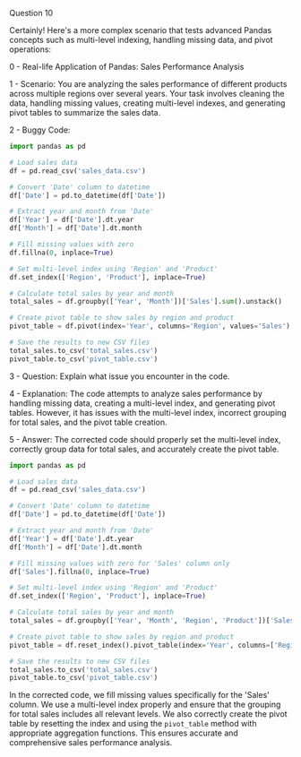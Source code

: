 Question 10

Certainly! Here's a more complex scenario that tests advanced Pandas concepts such as multi-level indexing, handling missing data, and pivot operations:

0 - Real-life Application of Pandas: Sales Performance Analysis

1 - Scenario:
You are analyzing the sales performance of different products across multiple regions over several years. Your task involves cleaning the data, handling missing values, creating multi-level indexes, and generating pivot tables to summarize the sales data.

2 - Buggy Code:
```python
import pandas as pd

# Load sales data
df = pd.read_csv('sales_data.csv')

# Convert 'Date' column to datetime
df['Date'] = pd.to_datetime(df['Date'])

# Extract year and month from 'Date'
df['Year'] = df['Date'].dt.year
df['Month'] = df['Date'].dt.month

# Fill missing values with zero
df.fillna(0, inplace=True)

# Set multi-level index using 'Region' and 'Product'
df.set_index(['Region', 'Product'], inplace=True)

# Calculate total sales by year and month
total_sales = df.groupby(['Year', 'Month'])['Sales'].sum().unstack()

# Create pivot table to show sales by region and product
pivot_table = df.pivot(index='Year', columns='Region', values='Sales')

# Save the results to new CSV files
total_sales.to_csv('total_sales.csv')
pivot_table.to_csv('pivot_table.csv')
```

3 - Question:
Explain what issue you encounter in the code.

4 - Explanation:
The code attempts to analyze sales performance by handling missing data, creating a multi-level index, and generating pivot tables. However, it has issues with the multi-level index, incorrect grouping for total sales, and the pivot table creation.

5 - Answer:
The corrected code should properly set the multi-level index, correctly group data for total sales, and accurately create the pivot table.
```python
import pandas as pd

# Load sales data
df = pd.read_csv('sales_data.csv')

# Convert 'Date' column to datetime
df['Date'] = pd.to_datetime(df['Date'])

# Extract year and month from 'Date'
df['Year'] = df['Date'].dt.year
df['Month'] = df['Date'].dt.month

# Fill missing values with zero for 'Sales' column only
df['Sales'].fillna(0, inplace=True)

# Set multi-level index using 'Region' and 'Product'
df.set_index(['Region', 'Product'], inplace=True)

# Calculate total sales by year and month
total_sales = df.groupby(['Year', 'Month', 'Region', 'Product'])['Sales'].sum().unstack(level=[2, 3])

# Create pivot table to show sales by region and product
pivot_table = df.reset_index().pivot_table(index='Year', columns=['Region', 'Product'], values='Sales', aggfunc='sum')

# Save the results to new CSV files
total_sales.to_csv('total_sales.csv')
pivot_table.to_csv('pivot_table.csv')
```
In the corrected code, we fill missing values specifically for the 'Sales' column. We use a multi-level index properly and ensure that the grouping for total sales includes all relevant levels. We also correctly create the pivot table by resetting the index and using the `pivot_table` method with appropriate aggregation functions. This ensures accurate and comprehensive sales performance analysis.
